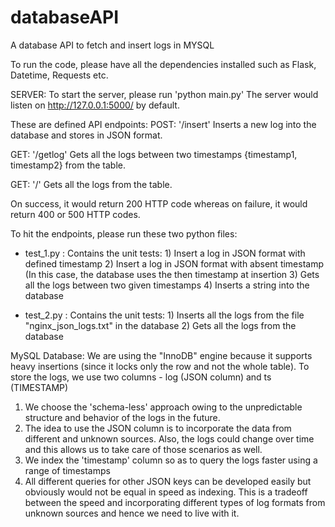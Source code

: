 # databaseAPI
A database API to fetch and insert logs in MYSQL

To run the code, please have all the dependencies installed such as Flask, Datetime, Requests etc.

SERVER:
To start the server, please run 'python main.py'
The server would listen on http://127.0.0.1:5000/ by default.

These are defined API endpoints:
POST: '/insert' 
Inserts a new log into the database and stores in JSON format.

GET: '/getlog'
Gets all the logs between two timestamps {timestamp1, timestamp2} from the table.

GET: '/'
Gets all the logs from the table.

On success, it would return 200 HTTP code whereas on failure, it would return 400 or 500 HTTP codes.

To hit the endpoints, please run these two python files:
- test_1.py : Contains the unit tests:
              1) Insert a log in JSON format with defined timestamp
              2) Insert a log in JSON format with absent timestamp (In this case, the database uses the then timestamp at insertion
              3) Gets all the logs between two given timestamps
              4) Inserts a string into the database
 
 - test_2.py : Contains the unit tests:
            1) Inserts all the logs from the file "nginx_json_logs.txt" in the database
            2) Gets all the logs from the database
            
            
            
 MySQL Database:
 We are using the "InnoDB" engine because it supports heavy insertions (since it locks only the row and not the whole table).
 To store the logs, we use two columns - log (JSON column) and ts (TIMESTAMP)
 
 1) We choose the 'schema-less' approach owing to the unpredictable structure and behavior of the logs in the future.
 2) The idea to use the JSON column is to incorporate the data from different and unknown sources. Also, the logs could change over time and this allows us to take care of those scenarios as well.
 3) We index the 'timestamp' column so as to query the logs faster using a range of timestamps
 4) All different queries for other JSON keys can be developed easily but obviously would not be equal in speed as indexing. This is a tradeoff between the speed and incorporating different types of log formats from unknown sources and hence we need to live with it.
 
